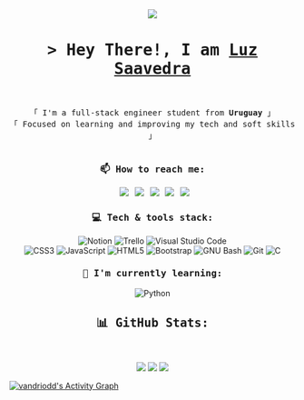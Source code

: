 <!-- Presentation -->
<div align="center">

<img align="center" src="https://orhun.dev/img/crow.png" />

</div>
  
<h1 align="center">
<samp>&gt; Hey There!, I am
<b><a target="_blank" href="https://github.com/vandriodd">Luz Saavedra</a></b>
</samp>
</h1>

<br>

<p align="center">
<samp>
「 I'm a full-stack engineer student from <b>Uruguay</b> 」
<br>
「 Focused on learning and improving my tech and soft skills</b> 」
<br>
<br>
</samp>
</p>

<!-- Social media -->
<h3 align="center"> <samp> 📫 How to reach me: </samp> </h3>

<div align="center">

&ensp;[<img src="https://img.shields.io/badge/Gmail-D14836?style=for-the-badge&logo=gmail&logoColor=white" />](mailto:luzsaavedradri03@gmail.com)
&ensp;[<img src="https://img.shields.io/badge/linkedin-%230077B5.svg?style=for-the-badge&logo=linkedin&logoColor=white" />](https://www.linkedin.com/in/luz-saavedra-928762213/)
&ensp;[<img src="https://img.shields.io/badge/Instagram-%23E4405F.svg?style=for-the-badge&logo=Instagram&logoColor=white" />](https://www.instagram.com/vandri_odd/)
&ensp;[<img src="https://img.shields.io/badge/github-%23121011.svg?style=for-the-badge&logo=github&logoColor=white">](https://github.com/vandriodd)
&ensp;[<img src="https://img.shields.io/badge/Slack-7D4698.svg?style=for-the-badge&logo=Slack&logoColor=white">](https://holberton-school-org.slack.com/messages/luz.saavedra-_6335)

</div>

<!-- Skills -->
<h3 align="center"> <samp> 💻 Tech & tools stack: </samp> </h3>

<div align="center">

![Notion](https://img.shields.io/badge/Notion-%23000000.svg?style=for-the-badge&logo=notion&logoColor=white)
![Trello](https://img.shields.io/badge/Trello-%23026AA7.svg?style=for-the-badge&logo=Trello&logoColor=white)
![Visual Studio Code](https://img.shields.io/badge/Visual%20Studio%20Code-0078d7.svg?style=for-the-badge&logo=visual-studio-code&logoColor=white)
<br />
![CSS3](https://img.shields.io/badge/css3-%231572B6.svg?style=for-the-badge&logo=css3&logoColor=white)
![JavaScript](https://img.shields.io/badge/javascript-%23323330.svg?style=for-the-badge&logo=javascript&logoColor=white)
![HTML5](https://img.shields.io/badge/html5-%23E34F26.svg?style=for-the-badge&logo=html5&logoColor=white)
![Bootstrap](https://img.shields.io/badge/bootstrap-%23563D7C.svg?style=for-the-badge&logo=bootstrap&logoColor=white)
![GNU Bash](https://img.shields.io/badge/GNU%20Bash-4EAA25?style=for-the-badge&logo=GNU%20Bash&logoColor=white)
![Git](https://img.shields.io/badge/git-%23F05033.svg?style=for-the-badge&logo=git&logoColor=white)
![C](https://img.shields.io/badge/c-%2300599C.svg?style=for-the-badge&logo=c&logoColor=white)

</div>

<h3 align="center"> <samp> 🌱 I'm currently learning: </samp> </h3>

<div align="center">

![Python](https://img.shields.io/badge/python-3670A0?style=for-the-badge&logo=python&logoColor=white)

</div>

<!-- Stats -->
<h2 align="center"> <samp> 📊 GitHub Stats: </samp> </h2>
<br />
<p align="center">
<img src="https://github-readme-stats.vercel.app/api?username=vandriodd&&show_icons=true&count_private=true&theme=noctis_minimus&hide_border=true&hide=issues,contribs&bg_color=00000000" />
<img src="https://github-readme-stats.vercel.app/api/top-langs/?username=vandriodd&theme=noctis_minimus&hide_border=true&bg_color=00000000&include_all_commits=false&count_private=false&layout=compact" />
<img src="https://github-readme-streak-stats.herokuapp.com/?user=vandriodd&theme=noctis_minimus&hide_border=true&background=00000000" />
</p>

<a href="https://github.com/vandriodd/github-readme-activity-graph">

<img alt="vandriodd's Activity Graph" src="https://github-readme-activity-graph.vercel.app/graph/?username=vandriodd&bg_color=00000000&color=B39C7E&line=72B7C0&point=bac2c8&hide_border=true" />

</a>
